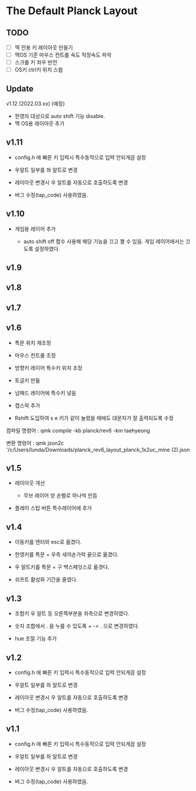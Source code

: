 # The Default Planck Layout




## TODO

- [ ] 맥 전용 키 레이아웃 만들기
 - [ ] 맥OS 기준 마우스 컨트롤 속도 적정속도 파악
 - [ ] 스크롤 키 좌우 반전
 - [ ] OS키 ctrl키 위치 스왑
 ## Update
v1.12 (2022.03.xx) (예정)
- 한영자 대상으로 auto shift 기능 disable.
- 맥 OS용 레이아웃 추가

v1.11
---
- config.h 에 빠른 키 입력시 특수동작으로 입력 안되게끔 설정

- 우알트 일부를 좌 알트로 변경

- 레이아웃 변경시 우 알트를 자동으로 호출하도록 변경

- 버그 수정(tap_code) 사용하였음.

v1.10
---
- 게임용 레이어 추가

  - auto shift off 함수 사용해 해당 기능을 끄고 켤 수 있음. 게임 레이어에서는 끄도록 설정하였다.

v1.9
---
v1.8
---
v1.7
---
v1.6
---
- 특문 위치 재조정

- 마우스 컨트롤 조정

- 방향키 레이어 특수키 위치 조정

- 토글키 만듦

- 넘패드 레이어에 특수키 넣음

- 캡스락 추가

- Rshift 도입하여 s e 키가 같이 눌렸을 때에도 대문자가 잘 출력되도록 수정

컴파일 명령어 : qmk compile -kb planck/rev6 -km taehyeong

변환 명령어 : qmk json2c '/c/Users/lunda/Downloads/planck_rev6_layout_planck_1x2uc_mine (2).json

v1.5
---
- 레이아웃 개선
    - 무브 레이어 양 손별로 하나씩 만듬
	
- 플레이 스탑 버튼 특수레이어에 추가

v1.4
---
- 이동키를 엔터와 esc로 옮겼다.

- 한영키를 특문 + 우측 새끼손가락 끝으로 옮겼다.

- 우 알트키를 특문 + 구 백스페잇스로 옮겻다.

- 쉬프트 활성화 기간을 줄였다.


v1.3
---
- 조합키 우 알트 등 오른쪽부분을 좌측으로 변경하였다.

- 숫자 조합에서 . 을 누를 수 있도록 + -> . 으로 변경하였다.

- hue 조절 기능 추가

v1.2
---
- config.h 에 빠른 키 입력시 특수동작으로 입력 안되게끔 설정

- 우알트 일부를 좌 알트로 변경

- 레이아웃 변경시 우 알트를 자동으로 호출하도록 변경

- 버그 수정(tap_code) 사용하였음.

v1.1
---
- config.h 에 빠른 키 입력시 특수동작으로 입력 안되게끔 설정

- 우알트 일부를 좌 알트로 변경

- 레이아웃 변경시 우 알트를 자동으로 호출하도록 변경

- 버그 수정(tap_code) 사용하였음.
